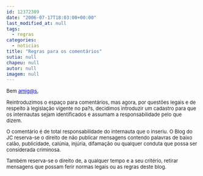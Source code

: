 ```yaml
---
id: 12372309
date: "2006-07-17T18:03:00+00:00"
last_modified_at: null
tags:
  - regras
categories:
  - noticias
title: "Regras para os comentários"
sutia: null
chapeu: null
autor: null
imagem: null
---
```

<p><FONT size=2></p>
<p><P>Bem </FONT><A href=\"mailto:amig@s\"><U><FONT color=#0000ff size=2>amig@s</U></FONT></A><FONT size=2>,</P></p>
<p><P>Reintroduzimos o espaço para comentários, mas agora, por questões legais e de respeito à legislação vigente no pa?s, decidimos introduzir um cadastro para que os internautas sejam identificados e assumam a responsabilidade pelo que dizem.</P></p>
<p><P>O comentário é de total responsabilidade do internauta que o inseriu. O Blog do JC reserva-se o direito de não publicar mensagens contendo palavras de baixo calão, publicidade, calúnia, injúria, difamação ou qualquer conduta que possa ser considerada criminosa.</P></p>
<p><P>Também reserva-se o direito de, a qualquer tempo e a seu critério, retirar mensagens que possam ferir normas legais ou as regras deste blog.</P></FONT> </p>
